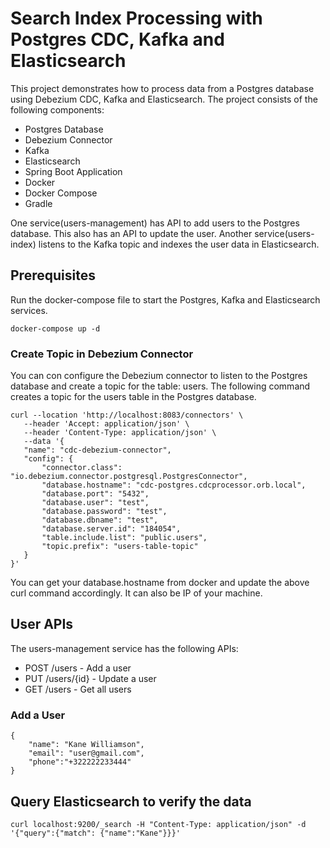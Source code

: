 # Search Index Processing with Postgres CDC, Kafka and Elasticsearch
This project demonstrates how to process data from a Postgres database using Debezium CDC, Kafka and Elasticsearch. The project consists of the following components:
- Postgres Database
- Debezium Connector
- Kafka
- Elasticsearch
- Spring Boot Application
- Docker
- Docker Compose
- Gradle

One service(users-management) has API to add users to the Postgres database. This also has an API to update the user.
Another service(users-index) listens to the Kafka topic and indexes the user data in Elasticsearch.

## Prerequisites
Run the docker-compose file to start the Postgres, Kafka and Elasticsearch services.
```shell
docker-compose up -d
```
### Create Topic in Debezium Connector
You can con configure the Debezium connector to listen to the Postgres database and create a topic for the table:  users.
The following command creates a topic for the users table in the Postgres database.

```shell   
curl --location 'http://localhost:8083/connectors' \
   --header 'Accept: application/json' \
   --header 'Content-Type: application/json' \
   --data '{
   "name": "cdc-debezium-connector",
   "config": {
       "connector.class": "io.debezium.connector.postgresql.PostgresConnector",
       "database.hostname": "cdc-postgres.cdcprocessor.orb.local",
       "database.port": "5432",
       "database.user": "test",
       "database.password": "test",
       "database.dbname": "test",
       "database.server.id": "184054",
       "table.include.list": "public.users",
       "topic.prefix": "users-table-topic"
   }
}'
```
You can get your database.hostname from docker and update the above curl command accordingly. It can also be IP of your machine.
## User APIs
The users-management service has the following APIs:
- POST /users - Add a user
- PUT /users/{id} - Update a user
- GET /users - Get all users

### Add a User
```shell
{
    "name": "Kane Williamson",
    "email": "user@gmail.com",
    "phone":"+322222233444"
}
```


## Query Elasticsearch to verify the data
```shell
curl localhost:9200/_search -H "Content-Type: application/json" -d '{"query":{"match": {"name":"Kane"}}}'
``` 

